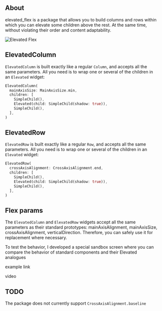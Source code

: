 ## About

elevated_flex is a package that allows you to build columns and rows within which you can elevate some children above the rest. At the same time, without violating their order and content adaptability.

![Elevated Flex](images/Elevated%20Flex.png)

## ElevatedColumn

`ElevatedColumn` is built exactly like a regular `Column`, and accepts all the same parameters. All you need is to wrap one or several of the children in an `Elevated` widget:

```dart
ElevatedColumn(
  mainAxisSize: MainAxisSize.min,
  children: [
    SimpleChild(),
    Elevated(child: SimpleChild(shadow: true)),
    SimpleChild(),
  ],
)
```

## ElevatedRow

`ElevatedRow` is built exactly like a regular `Row`, and accepts all the same parameters. All you need is to wrap one or several of the children in an `Elevated` widget:

```dart
ElevatedRow(
  crossAxisAlignment: CrossAxisAlignment.end,
  children: [
    SimpleChild(),
    Elevated(child: SimpleChild(shadow: true)),
    SimpleChild(),
  ],
)
```



## Flex params

The `ElevatedColumn` and `ElevatedRow` widgets accept all the same parameters as their standard prototypes: mainAxisAlignment, mainAxisSize, crossAxisAlignment, verticalDirection. Therefore, you can safely use it for replacement where necessary.

To test the behavior, I developed a special sandbox screen where you can compare the behavior of standard components and their Elevated analogues

example link

video



## TODO

The package does not currently support `CrossAxisAlignment.baseline`